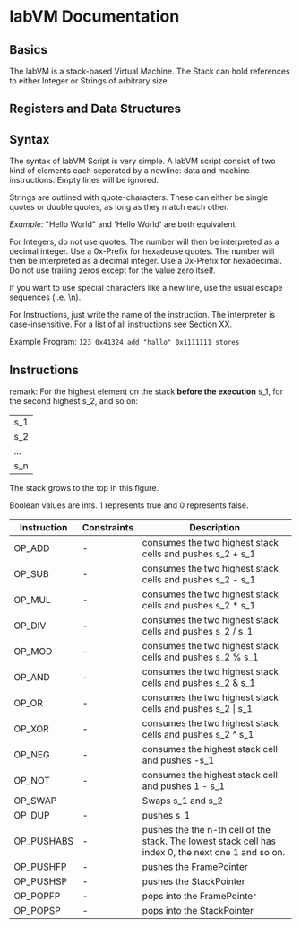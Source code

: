 <!--.. blockchain documentation master file, created by
   sphinx-quickstart on Mon Mar  6 15:54:51 2017.
   You can adapt this file completely to your liking, but it should at least
   contain the root `toctree` directive.

Welcome to labChain's documentation!
======================================

This project is a completely new blockchain-based coin, with P2P networking, a consensus mechanism and a wallet interface. The goal of the project is to provide a framework that is easy to modify for people who want to develop proof-of-concepts for blockchain-based technology.

DO NOT USE THIS AS A REAL CURRENCY TO SEND, RETRIEVE, OR STORE ACTUAL MONEY! While we do not currently know of any way to do so, there are almost certainly
bugs in this implementation that would allow anyone to create money out of the blue or take yours away from you.


Executables
***********

.. list-table::
    :stub-columns: 1
    :widths: 10 90

    * - miner
      - .. automodule:: miner
    * - wallet
      - .. automodule:: wallet

To start a minimal network of two peers that do not mine, you can do this on different machines::

    ./miner.py --listen-port 1234
    ./miner.py --bootstrap-peer a.b.c.d:1234

To actually start mining, you'll need to use the wallet and generate a new address that should receive the mining rewards::

    ./wallet.py --wallet mining.wallet create-address mining-address.pem

Afterwards, you can copy the file `mining-address.pem` to the second machine and restart the miner like this::

    ./miner.py --bootstrap-peer a.b.c.d:1234 --mining-pubkey mining-address.pem

This miner will now mine new blocks for the block chain and send them to the miner application on
the other machine. Once some blocks have been mined, you can check how much money you have made like this::

    ./wallet.py --wallet mining.wallet show-balance

Once you have earned money mining, you can send some of it to someone else. To send them 42 coins (we already know how the other person can generate an address), you can do this::

    ./wallet.py --wallet mining.wallet transfer other_person_address.pem 42

Both the miner and the wallet have many more options than just these, which can be found using the `--help` switch of the programs. Especially useful might also be the `--rpc-port` option of the miner, which needs to be set to different values when one wants to start more than one instance on the same computer::

    ./miner.py --rpc-port 2345 --listen-port 1234
    ./miner.py --rpc-port 3456 --bootstrap-peer 127.0.0.1:1234
    ./wallet.py --miner-port 2345 --wallet mining.wallet show-balance





Source Code Documentation
*************************

.. autosummary::
    :toctree: _autosummary

    src.blockchain
    src.block
    src.chainbuilder
    src.crypto
    src.merkle
    src.mining
    src.mining_strategy
    src.proof_of_work
    src.protocol
    src.transaction
    src.persistence
    src.rpc_client
    src.rpc_server

Tests
*****
To run the tests, just run the `pytest` command.


Indices and tables
==================

* :ref:`genindex`
* :ref:`modindex`
* :ref:`search`
-->

# labVM Documentation 

## Basics
The labVM is a stack-based Virtual Machine. The Stack can hold references to either Integer or Strings of arbitrary size.

## Registers and Data Structures

## Syntax
The syntax of labVM Script is very simple. A labVM script consist of two kind of elements each seperated by a newline: data and machine instructions. Empty lines will be ignored.

Strings are outlined with quote-characters. These can either be single quotes or double quotes, as long as they match each other.

*Example:*
	"Hello World"
and
	'Hello World'
are both equivalent.

For Integers, do not use quotes. The number will then be interpreted as a decimal integer. Use a 0x-Prefix for hexadeuse quotes. The number will then be interpreted as a decimal integer. Use a 0x-Prefix for hexadecimal. Do not use trailing zeros except for the value zero itself.

If you want to use special characters like a new line, use the usual escape sequences (i.e. \n).


For Instructions, just write the name of the instruction. The interpreter is case-insensitive. For a list of all instructions see Section XX.

Example Program:
	`123
	0x41324
	add
	"hallo"
	0x1111111
	stores`

## Instructions
remark: For the highest element on the stack **before the execution** s_1, for the second highest s_2, and so on:

|       |
| ----- |
|  s_1  |
|  s_2  |
|  ...  |
|  s_n  |

The stack grows to the top in this figure.

Boolean values are ints. 1 represents true and 0 represents false. 


|Instruction | Constraints | Description | 
| ---------- | ----------- | ----------- |
| OP_ADD |- | consumes the two highest stack cells and pushes s_2 + s_1 |
| OP_SUB |- | consumes the two highest stack cells and pushes s_2 - s_1 |
| OP_MUL |- | consumes the two highest stack cells and pushes s_2 * s_1 |
| OP_DIV |- | consumes the two highest stack cells and pushes s_2 / s_1 |
| OP_MOD |- | consumes the two highest stack cells and pushes s_2 % s_1 |
| OP_AND |- | consumes the two highest stack cells and pushes s_2 & s_1 |
| OP_OR | -| consumes the two highest stack cells and pushes s_2 \| s_1 |
| OP_XOR |- | consumes the two highest stack cells and pushes s_2 ^ s_1 |
| OP_NEG |- | consumes the highest stack cell and pushes -s_1 |
| OP_NOT |- | consumes the highest stack cell and pushes 1 - s_1 |
| OP_SWAP | | Swaps s_1 and s_2|
| OP_DUP |- | pushes s_1 |
| OP_PUSHABS |- | pushes the the n-th cell of the stack. The lowest stack cell has index 0, the next one 1 and so on. |
| OP_PUSHFP |- | pushes the FramePointer |
| OP_PUSHSP |- | pushes the StackPointer |
| OP_POPFP |- | pops into the FramePointer |
| OP_POPSP |- | pops into the StackPointer |


